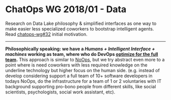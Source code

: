 # ChatOps WG 2018/01 - Data

<!--
  TODO: chatops-wg (the working group) have a defined date limit, but this
        repository will probably continue to be used as a starting point for
        open source tools related to data manipulation by non-specialists.
        We should have special attention to tools who could be managed even
        on very poor internet conditions (fititnt, 2018-03-25 17:56 BRT)
-->

Research on Data Lake philosophy & simplified interfaces as one way to make
easier less specialized coworkers to bootstrap intelligent agents. Read
[chatops-wg#32](https://github.com/fititnt/chatops-wg/issues/32) initial
motivation.

---

**Philosophically speaking: we have a _Humans + Intelligent Interface + machines_
working as team, where who do DevOps [optimize for the full team](https://www.youtube.com/watch?v=zhkTHkIZJEc&feature=youtu.be&t=18m45s).**
This approach is similar to [NoOps](https://cloud.google.com/why-google/no-ops/),
but we try abstract even more to a point where is need coworkers with less
required knowledge on the underline technology but higher focus on the human
side. (e.g. instead of develop considering support a full team of 10+ software
developers in todays NoOps, do the infrastructure for a team of 1 or 2
voluntaries with IT background supporting pro-bono people from different
skills, like social scientists, psychologists, social work assistant, etc).
